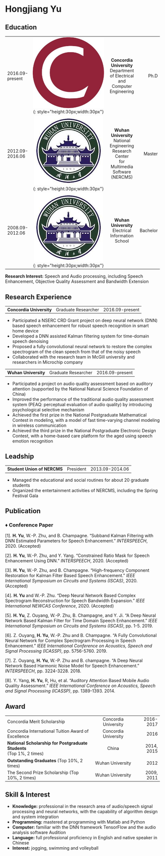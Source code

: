 # Hongjiang Yu 


## Education



|  |  |   |  |
| :-- | :--: | :--: |--: |
| 2016.09-present | ![mkdocs](images/cu.jpg){: style="height:30px;width:30px"}| **Concordia University** <br> Department of Electrical and Computer Engineering | Ph.D |
| 2012.09-2016.06| ![mkdocs](images/whu.jpg){: style="height:30px;width:30px"}|  **Wuhan University** <br> National Engineering Research Center <br> for Multimedia Software (NERCMS) |  Master |
| 2008.09-2012.06 |![mkdocs](images/whu.jpg){: style="height:30px;width:30px"}| **Wuhan University** <br> Electrical Information School | Bachelor |

**Research Interest:** Speech and Audio processing, including Speech Enhancement, Objective Quality Assessment and Bandwidth Extension

## Research Experience
|  |  |   |
| :-- | :--: | --: |
|**Concordia University** | Graduate Researcher | 2016.09-present|

*   Participated a NSERC CRD Grant project on deep neural network (DNN) based speech enhancement for robust speech recognition in smart home device 
*	Developed a DNN assisted Kalman filtering system for time-domain speech denoising
*	Proposed a fully convolutional neural network to restore the complex spectrogram of the clean speech from that of the noisy speech
*	Collaborated with the research team in McGill university and researchers in Microchip company

|  |  |   |
| :-- | :--: | --: |
|**Wuhan University** | Graduate Researcher | 2016.09-present|

* 	Participated a project on audio quality assessment based on auditory attention (supported by the National Natural Science Foundation of China)
*	Improved the performance of the traditional audio quality assessment system (PEAQ: perceptual evaluation of audio quality) by introducing psychological selective mechanism
*	Achieved the first prize in the National Postgraduate Mathematical Contest in modeling, with a model of fast time-varying channel modeling in wireless communication
*	Achieved the third prize in the National Postgraduate Electronic Design Contest, with a home-based care platform for the aged using speech emotion recognition

## Leadship
|  |  |   |
| :-- | :--: | --: |
|**Student Union of NERCMS** | President | 2013.09-2014.06|

* 	Managed the educational and social routines for about 20 graduate students
*	Organized the entertainment activities of NERCMS, including the Spring Festival Gala

## Publication
### &diams; Conference Paper

[1]. 	**H. Yu**, W.-P. Zhu, and B. Champagne. “Subband Kalman Filtering with DNN Estimated Parameters for Speech Enhancement.” *INTERSPEECH*, 2020. (Accepted)

[2]. 	**H. Yu**, W.-P. Zhu, and Y. Yang. “Constrained Ratio Mask for Speech Enhancement Using DNN.” *INTERSPEECH*, 2020. (Accepted)

[3]. 	**H. Yu**, W.-P. Zhu, and B. Champagne. “High-frequency Component Restoration for Kalman Filter Based Speech Enhancement.” *IEEE International Symposium on Circuits and Systems (ISCAS)*, 2020. (Accepted)

[4]. 	**H. Yu** and W.-P. Zhu. “Deep Neural Network Based Complex Spectrogram Reconstruction for Speech Bandwidth Expansion.” *IEEE International NEWCAS Conference*, 2020. (Accepted)

[5]. 	**H. Yu**, Z. Ouyang, W.-P. Zhu, B. Champagne, and Y. Ji. “A Deep Neural Network Based Kalman Filter for Time Domain Speech Enhancement.” *IEEE International Symposium on Circuits and Systems (ISCAS)*, pp. 1-5. 2019.

[6]. 	Z. Ouyang, **H. Yu**, W.-P. Zhu and B. Champagne. “A Fully Convolutional Neural Network for Complex Spectrogram Processing in Speech Enhancement.” *IEEE International Conference on Acoustics, Speech and Signal Processing (ICASSP)*, pp. 5756-5760. 2019.

[7]. 	Z. Ouyang, **H. Yu**, W.-P. Zhu and B. champagne. “A Deep Neural Network Based Harmonic Noise Model for Speech Enhancement.” *INTERSPEECH*, pp. 3224-3228. 2018.

[8]. 	Y. Yang, **H. Yu**, R, Hu, et al.  “Auditory Attention Based Mobile Audio Quality Assessment.” *IEEE International Conference on Acoustics, Speech and Signal Processing (ICASSP)*, pp. 1389-1393. 2014.


## Award

|  |  |   |
| :-- | :--: | --: |
|Concordia Merit Scholarship| Concordia University|2016-2017|
|Concordia International Tuition Award of Excellence| Concordia University|2016|
|**National Scholarship for Postgraduate Students** <br> (Top 1%, 2 times) |China|2014, 2015|
|**Outstanding Graduates**  (Top 10%, 2 times)| Wuhan University| 2012|
|The Second Prize Scholarship (Top 10%, 2 times) |Wuhan University|2009, 2011|


## Skill & Interest
*	**Knowledge:**  professional in the research area of audio/speech signal processing and neural networks, with the capability of algorithm design and system integration 
*	**Programming:** mastered  at programming with Matlab and Python 
*	**Computer:** familiar with the DNN framework TensorFlow and the audio analysis software Audition
*	**Language:** full professional proficiency in English and native speaker in Chinese
*	**Interest:** jogging, swimming and volleyball
